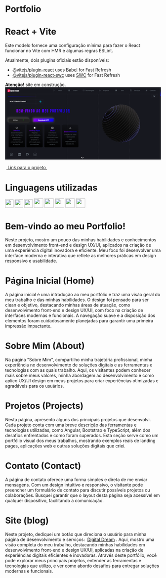# Portfolio  
# React + Vite

Este modelo fornece uma configuração mínima para fazer o React funcionar no Vite com HMR e algumas regras ESLint.

Atualmente, dois plugins oficiais estão disponíveis:

- [@vitejs/plugin-react](https://github.com/vitejs/vite-plugin-react/blob/main/packages/plugin-react/README.md) uses [Babel](https://babeljs.io/) for Fast Refresh
- [@vitejs/plugin-react-swc](https://github.com/vitejs/vite-plugin-react-swc) uses [SWC](https://swc.rs/) for Fast Refresh

**Atenção!** site em construção.  
![Descrição da Imagem](https://github.com/EriveltonMGit/Portfolio_dev/raw/main/src/assets/image/capa.png)



&nbsp;<a href="https://portfolio-deev.netlify.app/">
Link para o projeto 
</a>&nbsp;

# Linguagens utilizadas   
 <div display="flex" >
<img width="27" height="27" src="https://cdn.jsdelivr.net/gh/devicons/devicon/icons/react/react-original.svg" />
<img width="27" height="27" src="https://cdn.jsdelivr.net/gh/devicons/devicon/icons/html5/html5-original.svg" />
<img width="27" height="27" src="https://cdn.jsdelivr.net/gh/devicons/devicon/icons/css3/css3-original.svg" />
<img width="30" height="30" src="https://cdn.jsdelivr.net/gh/devicons/devicon/icons/typescript/typescript-original.svg" />
<img width="30" height="30" src="https://cdn.jsdelivr.net/gh/devicons/devicon/icons/nodejs/nodejs-original-wordmark.svg" />
<img width="30" height="30" src="https://cdn.jsdelivr.net/gh/devicons/devicon/icons/bootstrap/bootstrap-original.svg" />
<img width="30" height="30" src="https://cdn.jsdelivr.net/gh/devicons/devicon/icons/yaml/yaml-original.svg" />
<img width="30" height="30" src="https://cdn.jsdelivr.net/gh/devicons/devicon@latest/icons/tailwindcss/tailwindcss-original.svg"  />


</div>   


# Bem-vindo ao meu Portfolio!  
Neste projeto, mostro um pouco das minhas habilidades e conhecimentos em desenvolvimento front-end e design UX/UI, aplicados na criação de uma experiência digital inovadora e eficiente. Meu foco foi desenvolver uma interface moderna e interativa que reflete as melhores práticas em design responsivo e usabilidade. 

# Página Inicial (Home)  
A página inicial é uma introdução ao meu portfólio e traz uma visão geral do meu trabalho e das minhas habilidades. O design foi pensado para ser clean e objetivo, destacando minhas áreas de atuação, como desenvolvimento front-end e design UX/UI, com foco na criação de interfaces modernas e funcionais. A navegação suave e a disposição dos elementos foram cuidadosamente planejadas para garantir uma primeira impressão impactante.

# Sobre Mim (About)  
Na página "Sobre Mim", compartilho minha trajetória profissional, minha experiência no desenvolvimento de soluções digitais e as ferramentas e tecnologias com as quais trabalho. Aqui, os visitantes podem conhecer mais sobre meus valores, minha abordagem ao desenvolvimento e como aplico UX/UI design em meus projetos para criar experiências otimizadas e agradáveis para os usuários.  
# Projetos (Projects)  
Nesta página, apresento alguns dos principais projetos que desenvolvi. Cada projeto conta com uma breve descrição das ferramentas e tecnologias utilizadas, como Angular, Bootstrap e TypeScript, além dos desafios enfrentados e como foram superados. Esta seção serve como um portfólio visual dos meus trabalhos, mostrando exemplos reais de landing pages, aplicações web e outras soluções digitais que criei.

# Contato (Contact)
A página de contato oferece uma forma simples e direta de me enviar mensagens. Com um design intuitivo e responsivo, o visitante pode preencher um formulário de contato para discutir possíveis projetos ou colaborações. Busquei garantir que o layout desta página seja acessível em qualquer dispositivo, facilitando a comunicação.

# Site (blog)  
Neste projeto, dediquei um botão que direciona o usuário para minha página de desenvolvimento e serviços:
 <a href="https://web-desing-page.netlify.app/">Digital Dream</a> . Aqui, mostro uma visão completa do meu trabalho, destacando minhas habilidades em desenvolvimento front-end e design UX/UI, aplicadas na criação de experiências digitais eficientes e inovadoras. Através deste portfólio, você pode explorar meus principais projetos, entender as ferramentas e tecnologias que utilizo, e ver como abordo desafios para entregar soluções modernas e funcionais.

 







